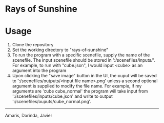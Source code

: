 # Rays of Sunshine

# Usage
1. Clone the repository
2. Set the working directory to "rays-of-sunshine"
3. To run the program with a specific scenefile, supply the name of
    the scenefile. The input scenefile should be stored in ':/scenefiles/inputs/'.
    For example, to run with "cube.json", I would input \<cube\> as an argument into the program
4.  Upon clicking the "save image" button in the UI, the ouput will be saved to
    ':/scenefiles/outputs/\<input file name\>.png' unless a
    second optional argument is supplied to modify the file name. For example, if my arguments are 'cube cube_normal'
    the program will take input from ':/scenefiles/inputs/cube.json' and write to output ':/scenefiles/ouputs/cube_normal.png'.

---
Amaris, Dorinda, Javier

